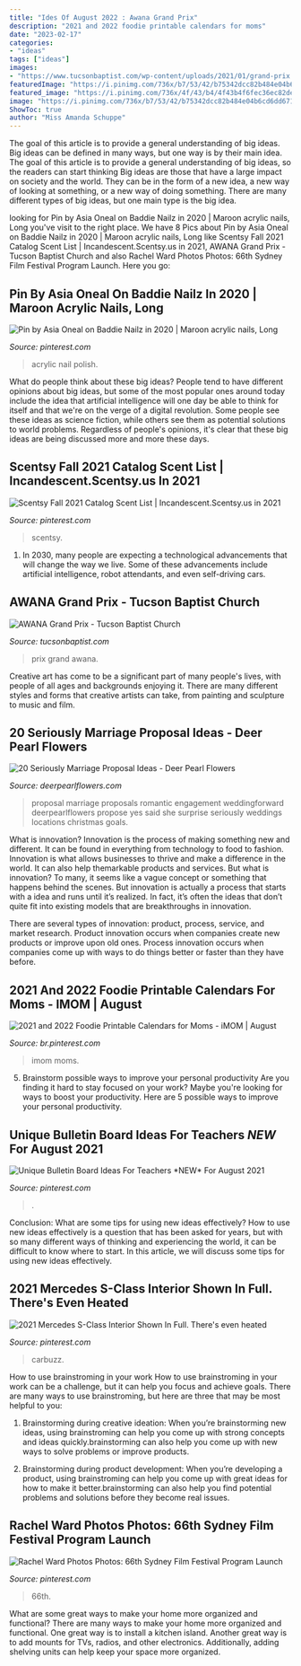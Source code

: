 ```yaml
---
title: "Ides Of August 2022 : Awana Grand Prix"
description: "2021 and 2022 foodie printable calendars for moms"
date: "2023-02-17"
categories:
- "ideas"
tags: ["ideas"]
images:
- "https://www.tucsonbaptist.com/wp-content/uploads/2021/01/grand-prix.jpg"
featuredImage: "https://i.pinimg.com/736x/b7/53/42/b75342dcc82b484e04b6cd6dd67132b3.jpg"
featured_image: "https://i.pinimg.com/736x/4f/43/b4/4f43b4f6fec36ec82de6688cf01d7751.jpg"
image: "https://i.pinimg.com/736x/b7/53/42/b75342dcc82b484e04b6cd6dd67132b3.jpg"
ShowToc: true
author: "Miss Amanda Schuppe"
---
```



The goal of this article is to provide a general understanding of big ideas. Big ideas can be defined in many ways, but one way is by their main idea. The goal of this article is to provide a general understanding of big ideas, so the readers can start thinking
Big ideas are those that have a large impact on society and the world. They can be in the form of a new idea, a new way of looking at something, or a new way of doing something. There are many different types of big ideas, but one main type is the big idea.

	

		
looking for Pin by Asia Oneal on Baddie Nailz in 2020 | Maroon acrylic nails, Long you've visit to the right place. We have 8 Pics about Pin by Asia Oneal on Baddie Nailz in 2020 | Maroon acrylic nails, Long like Scentsy Fall 2021 Catalog Scent List | Incandescent.Scentsy.us in 2021, AWANA Grand Prix - Tucson Baptist Church and also Rachel Ward Photos Photos: 66th Sydney Film Festival Program Launch. Here you go:
		
    
## Pin By Asia Oneal On Baddie Nailz In 2020 | Maroon Acrylic Nails, Long

<img loading=lazy src="https://i.pinimg.com/736x/4f/43/b4/4f43b4f6fec36ec82de6688cf01d7751.jpg" onerror="this.onerror=null;this.src='https://tse3.mm.bing.net/th?id=OIP.fS-SdXBrDVREY4gsZz_gXwHaHS&amp;pid=15.1';" alt="Pin by Asia Oneal on Baddie Nailz in 2020 | Maroon acrylic nails, Long">

_Source: pinterest.com_

>acrylic nail polish. 

	

What do people think about these big ideas?
People tend to have different opinions about big ideas, but some of the most popular ones around today include the idea that artificial intelligence will one day be able to think for itself and that we're on the verge of a digital revolution. Some people see these ideas as science fiction, while others see them as potential solutions to world problems. Regardless of people's opinions, it's clear that these big ideas are being discussed more and more these days.

    
## Scentsy Fall 2021 Catalog Scent List | Incandescent.Scentsy.us In 2021

<img loading=lazy src="https://i.pinimg.com/736x/4a/20/b3/4a20b3bb52e6f16f37853bc5b9b2ca03.jpg" onerror="this.onerror=null;this.src='https://tse4.mm.bing.net/th?id=OIP.LvwF-zAecy3DKQ2bUDvI7wHaHa&amp;pid=15.1';" alt="Scentsy Fall 2021 Catalog Scent List | Incandescent.Scentsy.us in 2021">

_Source: pinterest.com_

>scentsy. 

	

1. In 2030, many people are expecting a technological advancements that will change the way we live. Some of these advancements include artificial intelligence, robot attendants, and even self-driving cars. 

    
## AWANA Grand Prix - Tucson Baptist Church

<img loading=lazy src="https://www.tucsonbaptist.com/wp-content/uploads/2021/01/grand-prix.jpg" onerror="this.onerror=null;this.src='https://tse3.mm.bing.net/th?id=OIP.6s35dP1EGAlmJcukV3XNIQHaEK&amp;pid=15.1';" alt="AWANA Grand Prix - Tucson Baptist Church">

_Source: tucsonbaptist.com_

>prix grand awana. 

	

Creative art has come to be a significant part of many people's lives, with people of all ages and backgrounds enjoying it. There are many different styles and forms that creative artists can take, from painting and sculpture to music and film.

    
## 20 Seriously Marriage Proposal Ideas - Deer Pearl Flowers

<img loading=lazy src="https://www.deerpearlflowers.com/wp-content/uploads/2016/08/Proposal-Locations-Ideas-17.jpg" onerror="this.onerror=null;this.src='https://tse4.mm.bing.net/th?id=OIP.3A58rTZj6vvnOkJoAuNmfQHaLH&amp;pid=15.1';" alt="20 Seriously Marriage Proposal Ideas - Deer Pearl Flowers">

_Source: deerpearlflowers.com_

>proposal marriage proposals romantic engagement weddingforward deerpearlflowers propose yes said she surprise seriously weddings locations christmas goals. 

	

What is innovation?
Innovation is the process of making something new and different. It can be found in everything from technology to food to fashion. Innovation is what allows businesses to thrive and make a difference in the world. It can also help themarkable products and services.
But what is innovation? To many, it seems like a vague concept or something that happens behind the scenes. But innovation is actually a process that starts with a idea and runs until it’s realized. In fact, it’s often the ideas that don’t quite fit into existing models that are breakthroughs in innovation.

There are several types of innovation: product, process, service, and market research. Product innovation occurs when companies create new products or improve upon old ones. Process innovation occurs when companies come up with ways to do things better or faster than they have before.

    
## 2021 And 2022 Foodie Printable Calendars For Moms - IMOM | August

<img loading=lazy src="https://i.pinimg.com/736x/19/de/24/19de2442e74b115befaf0773d0f26266.jpg" onerror="this.onerror=null;this.src='https://tse4.mm.bing.net/th?id=OIP.n7EQPGhcRoP31UDoWT2_fQHaFi&amp;pid=15.1';" alt="2021 and 2022 Foodie Printable Calendars for Moms - iMOM | August">

_Source: br.pinterest.com_

>imom moms. 

	

5. Brainstorm possible ways to improve your personal productivity
Are you finding it hard to stay focused on your work? Maybe you're looking for ways to boost your productivity. Here are 5 possible ways to improve your personal productivity.

    
## Unique Bulletin Board Ideas For Teachers *NEW* For August 2021

<img loading=lazy src="https://i.pinimg.com/736x/b7/53/42/b75342dcc82b484e04b6cd6dd67132b3.jpg" onerror="this.onerror=null;this.src='https://tse4.mm.bing.net/th?id=OIP.oCICb81gjAlYQOX1HnhxQAHaLH&amp;pid=15.1';" alt="Unique Bulletin Board Ideas For Teachers *NEW* For August 2021">

_Source: pinterest.com_

>. 

	

Conclusion: What are some tips for using new ideas effectively?
How to use new ideas effectively is a question that has been asked for years, but with so many different ways of thinking and experiencing the world, it can be difficult to know where to start. In this article, we will discuss some tips for using new ideas effectively.

    
## 2021 Mercedes S-Class Interior Shown In Full. There&#039;s Even Heated

<img loading=lazy src="https://i.pinimg.com/736x/3b/bf/80/3bbf809f484528cc41c22951fc6334cb.jpg" onerror="this.onerror=null;this.src='https://tse2.mm.bing.net/th?id=OIP.BSqHveAmMsMZIgB-DvofogHaO0&amp;pid=15.1';" alt="2021 Mercedes S-Class Interior Shown In Full. There&#039;s even heated">

_Source: pinterest.com_

>carbuzz. 

	

How to use brainstroming in your work
How to use brainstroming in your work can be a challenge, but it can help you focus and achieve goals. There are many ways to use brainstroming, but here are three that may be most helpful to you:
1. Brainstorming during creative ideation: When you’re brainstorming new ideas, using brainstroming can help you come up with strong concepts and ideas quickly.brainstorming can also help you come up with new ways to solve problems or improve products.

2. Brainstorming during product development: When you’re developing a product, using brainstroming can help you come up with great ideas for how to make it better.brainstorming can also help you find potential problems and solutions before they become real issues.


    
## Rachel Ward Photos Photos: 66th Sydney Film Festival Program Launch

<img loading=lazy src="https://i.pinimg.com/736x/60/66/5f/60665f3edfa032f16a7c8c86c7cfbd63.jpg" onerror="this.onerror=null;this.src='https://tse3.mm.bing.net/th?id=OIP.Mto5QNe5DtxJCMDh7gE5ggAAAA&amp;pid=15.1';" alt="Rachel Ward Photos Photos: 66th Sydney Film Festival Program Launch">

_Source: pinterest.com_

>66th. 

	

What are some great ways to make your home more organized and functional?
There are many ways to make your home more organized and functional. One great way is to install a kitchen island. Another great way is to add mounts for TVs, radios, and other electronics. Additionally, adding shelving units can help keep your space more organized.

